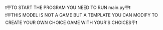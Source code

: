 ❗🪧TO START THE PROGRAM YOU NEED TO RUN main.py🪧❗                                                                                                           
❗🪧THIS MODEL IS NOT A GAME BUT A TEMPLATE YOU CAN MODIFY TO CREATE YOUR OWN CHOICE GAME WITH YOUR'S CHOICES🪧❗
